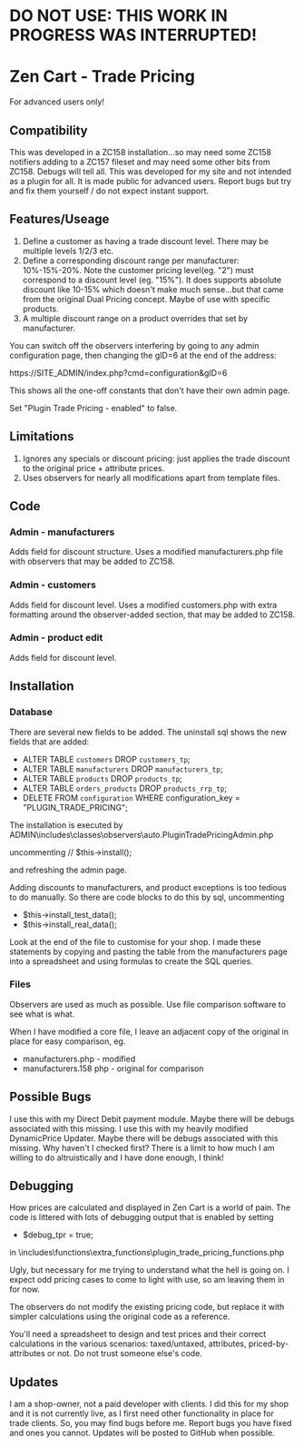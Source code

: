 # DO NOT USE: THIS WORK IN PROGRESS WAS INTERRUPTED!

# Zen Cart - Trade Pricing
For advanced users only!

## Compatibility
This was developed in a ZC158 installation...so may need some ZC158 notifiers adding to a ZC157 fileset and may need some other bits from ZC158. Debugs will tell all.
This was developed for my site and not intended as a plugin for all. It is made public for advanced users. Report bugs but try and fix them yourself / do not expect instant support.

## Features/Useage
1. Define a customer as having a trade discount level. There may be multiple levels 1/2/3 etc.
2. Define a corresponding discount range per manufacturer: 10%-15%-20%.
Note the customer pricing level(eg. "2") must correspond to a discount level (eg. "15%").
It does supports absolute discount like 10-15% which doesn't make much sense...but that came from the original Dual Pricing concept. Maybe of use with specific products.
3. A multiple discount range on a product overrides that set by manufacturer.

You can switch off the observers interfering by going to any admin configuration page, then changing the gID=6 at the end of the address:

https://SITE_ADMIN/index.php?cmd=configuration&gID=6

This shows all the one-off constants that don't have their own admin page.

Set "Plugin Trade Pricing - enabled" to false.

## Limitations
1. Ignores any specials or discount pricing: just applies the trade discount to the original price + attribute prices.
2. Uses observers for nearly all modifications apart from template files.

## Code
### Admin - manufacturers
Adds field for discount structure. Uses a modified manufacturers.php file with observers that may be added to ZC158.

### Admin - customers 
Adds field for discount level. Uses a modified customers.php with extra formatting around the observer-added section, that may be added to ZC158.

### Admin - product edit
Adds field for discount level.

## Installation
### Database
There are several new fields to be added.
The uninstall sql shows the new fields that are added:
- ALTER TABLE `customers` DROP `customers_tp`;
- ALTER TABLE `manufacturers` DROP `manufacturers_tp`;
- ALTER TABLE `products` DROP `products_tp`;
- ALTER TABLE `orders_products` DROP `products_rrp_tp`;
- DELETE FROM `configuration` WHERE configuration_key = "PLUGIN_TRADE_PRICING";

The installation is executed by ADMIN\includes\classes\observers\auto.PluginTradePricingAdmin.php

uncommenting
// $this->install();

and refreshing the admin page.

Adding discounts to manufacturers, and product exceptions is too tedious to do manually.
So there are code blocks to do this by sql, uncommenting

- $this->install_test_data();
- $this->install_real_data();

Look at the end of the file to customise for your shop.
I made these statements by copying and pasting the table from the manufacturers page into a spreadsheet and using formulas to create the SQL queries.

### Files
Observers are used as much as possible.
Use file comparison software to see what is what.

When I have modified a core file, I leave an adjacent copy of the original in place for easy comparison, eg.
- manufacturers.php - modified
- manufacturers.158 php - original for comparison

## Possible Bugs
I use this with my Direct Debit payment module. Maybe there will be debugs associated with this missing.
I use this with my heavily modified DynamicPrice Updater. Maybe there will be debugs associated with this missing.
Why haven't I checked first? There is a limit to how much I am willing to do altruistically and I have done enough, I think!

## Debugging
How prices are calculated and displayed in Zen Cart is a world of pain.
The code is littered with lots of debugging output that is enabled by setting
- $debug_tpr = true;

in
\includes\functions\extra_functions\plugin_trade_pricing_functions.php

Ugly, but necessary for me trying to understand what the hell is going on. I expect odd pricing cases to come to light with use, so am leaving them in for now.

The observers do not modify the existing pricing code, but replace it with simpler calculations using the original code as a reference.

You'll need a spreadsheet to design and test prices and their correct calculations in the various scenarios: taxed/untaxed, attributes, priced-by-attributes or not. Do not trust someone else's code.

## Updates
I am a shop-owner, not a paid developer with clients. I did this for my shop and it is not currently live, as I first need other functionality in place for trade clients. So, you may find bugs before me.
Report bugs you have fixed and ones you cannot.
Updates will be posted to GitHub when possible.
